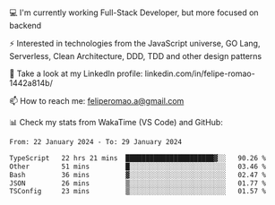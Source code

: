 💻 I'm currently working Full-Stack Developer, but more focused on backend

⚡ Interested in technologies from the JavaScript universe, GO Lang, Serverless, Clean Architecture, DDD, TDD and other design patterns

👥 Take a look at my LinkedIn profile: linkedin.com/in/felipe-romao-1442a814b/

📫 How to reach me: feliperomao.a@gmail.com

📊 Check my stats from WakaTime (VS Code) and GitHub:

<!--START_SECTION:waka-->

```txt
From: 22 January 2024 - To: 29 January 2024

TypeScript   22 hrs 21 mins  ██████████████████████▓░░   90.26 %
Other        51 mins         █░░░░░░░░░░░░░░░░░░░░░░░░   03.46 %
Bash         36 mins         ▓░░░░░░░░░░░░░░░░░░░░░░░░   02.47 %
JSON         26 mins         ▒░░░░░░░░░░░░░░░░░░░░░░░░   01.77 %
TSConfig     23 mins         ▒░░░░░░░░░░░░░░░░░░░░░░░░   01.57 %
```

<!--END_SECTION:waka-->
